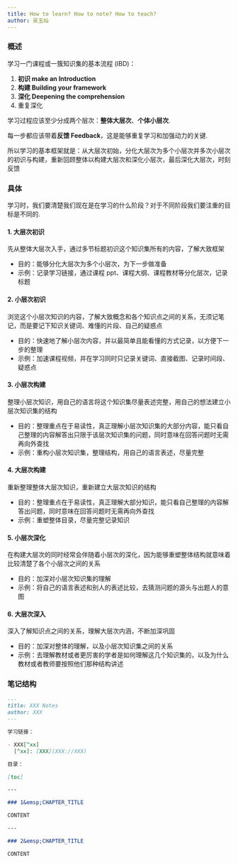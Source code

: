 ```yaml
---
title: How to learn? How to note? How to teach?
author: 吴玉灿
---
```


### 概述

学习一门课程或一簇知识集的基本流程 (IBD)：

1. **初识 make an Introduction**
2. **构建 Building your framework**
3. **深化 Deepening the comprehension**
4. 重复深化

学习过程应该至少分成两个层次：**整体大层次**、**个体小层次**.

每一步都应该带着**反馈 Feedback**，这是能够重复学习和加强动力的关键.

所以学习的基本框架就是：从大层次初始，分化大层次为多个小层次并多次小层次的初识与构建，重新回顾整体以构建大层次和深化小层次，最后深化大层次，时刻反馈

### 具体

学习时，我们要清楚我们现在是在学习的什么阶段？对于不同阶段我们要注重的目标是不同的.

#### 1. 大层次初识

先从整体大层次入手，通过多节标题初识这个知识集所有的内容，了解大致框架

- 目的：能够分化大层次为多个小层次，为下一步做准备
- 示例：记录学习链接，通过课程 ppt、课程大纲、课程教材等分化层次，记录标题

#### 2. 小层次初识

浏览这个小层次知识的内容，了解大致概念和各个知识点之间的关系，无须记笔记，而是要记下知识关键词、难懂的片段、自己的疑惑点

- 目的：快速地了解小层次内容，并以最简单且能看懂的方式记录，以方便下一步的整理
- 示例：加速课程视频，并在学习同时只记录关键词、直接截图、记录时间段、疑惑点

#### 3. 小层次构建

整理小层次知识，用自己的语言将这个知识集尽量表述完整，用自己的想法建立小层次知识集的结构

- 目的：整理重点在于易读性，真正理解小层次知识集的大部分内容，能只看自己整理的内容解答出只限于该层次知识集的问题，同时意味在回答问题时无需再向外查找
- 示例：重构小层次知识集，整理结构，用自己的语言表述，尽量完整

#### 4. 大层次构建

重新整理整体大层次知识，重新建立大层次知识的结构

- 目的：整理重点在于易读性，真正理解大部分知识，能只看自己整理的内容解答出问题，同时意味在回答问题时无需再向外查找
- 示例：重塑整体目录，尽量完整记录知识

#### 5. 小层次深化

在构建大层次的同时经常会伴随着小层次的深化，因为能够重塑整体结构就意味着比较清楚了各个小层次之间的关系

- 目的：加深对小层次知识集的理解
- 示例：将自己的语言表述和别人的表述比较，去猜测问题的源头与出题人的意图

#### 6. 大层次深入

深入了解知识点之间的关系，理解大层次内涵，不断加深巩固

- 目的：加深对整体的理解，以及小层次知识集之间的关系
- 示例：去理解教材或者更厉害的学者是如何理解这几个知识集的，以及为什么教材或者教师要按照他们那种结构讲述

### 笔记结构

```markdown
---
title: XXX Notes
author: XXX
---

学习链接：

- XXX[^xx]
  [^xx]: [XXX](XXX://XXX)

目录：

[toc]

---

### 1&emsp;CHAPTER_TITLE

CONTENT

---

### 2&emsp;CHAPTER_TITLE

CONTENT

```
